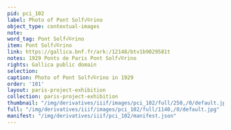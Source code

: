 ```yaml
---
pid: pci_102
label: Photo of Pont Solf√©rino
object_type: contextual-images
note: 
word_tag: Pont Solf√©rino
item: Pont Solf√©rino
link: https://gallica.bnf.fr/ark:/12148/btv1b9029581t
notes: 1929 Ponts de Paris Pont Solf√©rino
rights: Gallica public domain
selection: 
caption: Photo of Pont Solf√©rino in 1929
order: '101'
layout: paris-project-exhibition
collection: paris-project-exhibition
thumbnail: "/img/derivatives/iiif/images/pci_102/full/250,/0/default.jpg"
full: "/img/derivatives/iiif/images/pci_102/full/1140,/0/default.jpg"
manifest: "/img/derivatives/iiif/pci_102/manifest.json"
---
```

